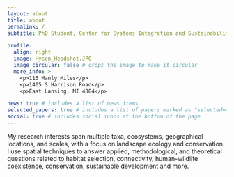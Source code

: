 ```yaml
---
layout: about
title: about
permalink: /
subtitle: PhD Student, Center for Systems Integration and Sustainability, Department of Fisheries and Wildlife, Michigan State University

profile:
  align: right
  image: Hysen_Headshot.JPG
  image_circular: false # crops the image to make it circular
  more_info: >
    <p>115 Manly Miles</p>
    <p>1405 S Harrison Road</p>
    <p>East Lansing, MI 4884</p>

news: true # includes a list of news items
selected_papers: true # includes a list of papers marked as "selected={true}"
social: true # includes social icons at the bottom of the page
---
```


My research interests span multiple taxa, ecosystems, geographical locations, and scales, with a focus on landscape ecology and conservation. I use spatial techniques to answer applied, methodological, and theoretical questions related to habitat selection, connectivity, human-wildlife coexistence, conservation, sustainable development and more.

